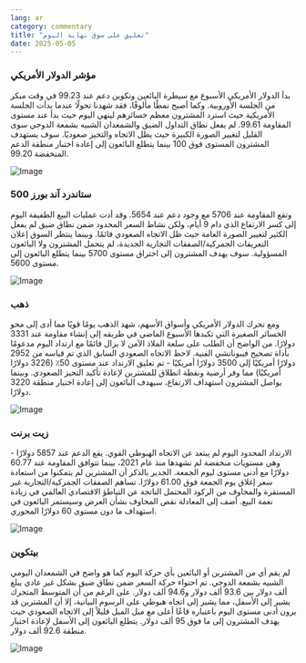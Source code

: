 ```yaml
---
lang: ar
category: commentary
title: "تعليق على سوق نهاية اليوم"
date: 2025-05-05
---
```


### مؤشر الدولار الأمريكي

بدأ الدولار الأمريكي الأسبوع مع سيطرة البائعين وتكوين دعم عند 99.23 في وقت مبكر من الجلسة الأوروبية. وكما أصبح نمطًا مألوفًا، فقد شهدنا تحولًا عندما بدأت الجلسة الأمريكية حيث استرد المشترون معظم خسائرهم لينهي اليوم حيث بدأ عند مستوى المقاومة 99.61. لم يفعل نطاق التداول الضيق والشمعدان الشبيه بشمعة الدوجي سوى القليل لتغيير الصورة الكبيرة حيث يظل الاتجاه والتحيز صعوديًا. سوف يستهدف المشترون المستوى فوق 100 بينما يتطلع البائعون إلى إعادة اختبار منطقة الدعم المنخفضة 99.20.

![Image](https://markleighedu.github.io/img/May-2025/05-May-2025/usdindex.jpg)

### ستاندرد آند بورز 500

وتقع المقاومة عند 5706 مع وجود دعم عند 5654. وقد أدت عمليات البيع الطفيفة اليوم إلى كسر الارتفاع الذي دام 9 أيام، ولكن نشاط السعر المحدود ضمن نطاق ضيق لم يفعل الكثير لتغيير الصورة العامة حيث ظل الاتجاه الصعودي قائمًا. وبينما ينتظر السوق إعلان التعريفات الجمركية/الصفقات التجارية الجديدة، لم يتحمل المشترون ولا البائعون المسؤولية. سوف يهدف المشترون إلى اختراق مستوى 5700 بينما يتطلع البائعون إلى مستوى 5600.

![Image](https://markleighedu.github.io/img/May-2025/05-May-2025/sp500.jpg)

### ذهب

ومع تحرك الدولار الأمريكي وأسواق الأسهم، شهد الذهب يومًا قويًا مما أدى إلى محو الخسائر الصغيرة التي تكبدها الأسبوع الماضي في طريقه إلى إنشاء مقاومة عند 3331 دولارًا. من الواضح أن الطلب على سلعة الملاذ الآمن لا يزال قائمًا مع ارتداد اليوم مدعومًا بأداة تصحيح فيبوناتشي الفنية. لاحظ الاتجاه الصعودي السابق الذي تم قياسه من 2952 دولارًا أمريكيًا إلى 3500 دولارًا أمريكيًا - تم تعليق الارتداد عند مستوى 50٪ (3226 دولارًا أمريكيًا) مما وفر أرضية ونقطة انطلاق للمشترين لإعادة تأكيد التحيز الصعودي. وبينما يواصل المشترون استهداف الارتفاع، سيهدف البائعون إلى إعادة اختبار منطقة 3220 دولارًا. 

![Image](https://markleighedu.github.io/img/May-2025/05-May-2025/gold.jpg)

### زيت برنت

الارتداد المحدود اليوم لم يبتعد عن الاتجاه الهبوطي القوي. يقع الدعم عند 5857 دولارًا - وهي مستويات منخفضة لم نشهدها منذ عام 2021، بينما تتوافق المقاومة عند 60.77 دولارًا مع أدنى مستوى ليوم الجمعة. الجدير بالذكر أن المشترين لم يتمكنوا من استعادة سعر إغلاق يوم الجمعة فوق 61.00 دولارًا. تساهم الصفقات الجمركية/التجارية غير المستقرة والمخاوف من الركود المحتمل الناتجة عن التباطؤ الاقتصادي العالمي في زيادة نغمة البيع. أضف إلى المعادلة نقص المخاوف بشأن العرض وسيستمر البائعون في استهداف ما دون مستوى 60 دولارًا المحوري. 

![Image](https://markleighedu.github.io/img/May-2025/05-May-2025/brentoil.jpg)

### بيتكوين

لم يقم أي من المشترين أو البائعين بأي حركة اليوم كما هو واضح في الشمعدان اليومي الشبيه بشمعة الدوجي. تم احتواء حركة السعر ضمن نطاق ضيق بشكل غير عادي يبلغ ألف دولار بين 93.6 ألف دولار و94.6 ألف دولار. على الرغم من أن المتوسط المتحرك يشير إلى الأسفل، مما يشير إلى اتجاه هبوطي على الرسوم البيانية، إلا أن المشترين قد يرون أدنى مستوى اليوم باعتباره قاعًا أعلى مع ميل الميل قليلاً إلى الاتجاه الصعودي حيث يهدف المشترون إلى ما فوق 95 ألف دولار. يتطلع البائعون إلى الأسفل لإعادة اختبار منطقة 92.6 ألف دولار.

![Image](https://markleighedu.github.io/img/May-2025/05-May-2025/bitcoin.jpg)

